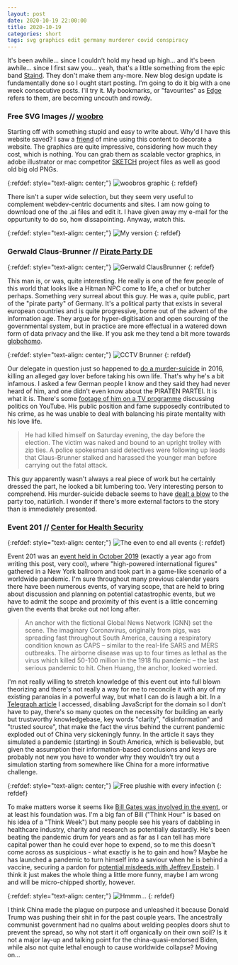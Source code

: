 ```yaml
---
layout: post
date: 2020-10-19 22:00:00
title: 2020-10-19
categories: short
tags: svg graphics edit germany murderer covid conspiracy 
---
```


It's been awhile... since I couldn't hold my head up high... and it's been awhile... since I first saw you... yeah, that's a little something from the epic band [Staind](https://www.youtube.com/watch?v=araU0fZj6oQ). They don't make them any-more. New blog design update is fundamentally done so I ought start posting. I'm going to do it big with a one week consecutive posts. I'll try it. My bookmarks, or "favourites" as [Edge](https://www.microsoft.com/en-us/edge) refers to them, are becoming uncouth and rowdy.

### Free SVG Images // [woobro](https://woobro.design/)

Starting off with something stupid and easy to write about. Why'd I have this website saved? I saw a [friend](https://jamiebot.com/) of mine using this content to decorate a website. The graphics are quite impressive, considering how much they cost, which is nothing. You can grab them as scalable vector graphics, in adobe illustrator or mac competitor [SKETCH](https://www.sketch.com/) project files as well as good old big old PNGs.

{:refdef: style="text-align: center;"}
![woobros graphic](/assets/img/woobro.svg)
{: refdef}

There isn't a super wide selection, but they seem very useful to complement webdev-centric documents and sites. I am now going to download one of the .ai files and edit it. I have given away my e-mail for the oppurtunity to do so, how dissapointing. Anyway, watch this.

{:refdef: style="text-align: center;"}
![My version](/assets/img/bloobro.svg)
{: refdef}

### Gerwald Claus-Brunner // [Pirate Party DE](https://www.piratenpartei.de/)

{:refdef: style="text-align: center;"}
![Gerwald ClausBrunner](/assets/img/brunner.jpg)
{: refdef}

This man is, or was, quite interesting. He really is one of the few people of this world that looks like a Hitman NPC come to life, a chef or butcher perhaps. Something very surreal about this guy. He was a, quite public, part of the "pirate party" of Germany. It's a political party that exists in several european countries and is quite progressive, borne out of the advent of the information age. They argue for hyper-digitisation and open sourcing of the governmental system, but in practice are more effectual in a watered down form of data privacy and the like. If you ask me they tend a bit more towards [globohomo](https://www.urbandictionary.com/define.php?term=Globohomo).

{:refdef: style="text-align: center;"}
![CCTV Brunner](/assets/img/brunnercctv.jpg)
{: refdef}

Our delegate in question just so happened to [do a murder-suicide](https://www.news.com.au/world/europe/a-controversial-pirate-party-politician-has-been-found-dead-in-his-home/news-story/8c47268db4ec848e4abb117212c206fa) in 2016, killing an alleged gay lover before taking his own life. That's why he's a bit infamous. I asked a few German people I know and they said they had never heard of him, and one didn't even know about the PIRATEN PARTEI. It is what it is. There's some [footage of him on a TV programme](https://www.youtube.com/watch?v=a3-skNqB-tU) discussing politics on YouTube. His public position and fame supposedly contributed to his crime, as he was unable to deal with balancing his pirate mentality with his love life.

>He had killed himself on Saturday evening, the day before the election. The victim was naked and bound to an upright trolley with zip ties. A police spokesman said detectives were following up leads that Claus-Brunner stalked and harassed the younger man before carrying out the fatal attack.

This guy apparently wasn't always a real piece of work but he certainly dressed the part, he looked a bit lumbering too. Very interesting person to comprehend. His murder-suicide debacle seems to have [dealt a blow](https://www.irishtimes.com/news/world/europe/pirate-mp-s-suicide-in-berlin-kills-dream-of-digital-politics-1.2798476) to the party too, natürlich. I wonder if there's more external factors to the story than is immediately presented. 

### Event 201 // [Center for Health Security](https://www.centerforhealthsecurity.org/event201/about)

{:refdef: style="text-align: center;"}
![The even to end all events](/assets/img/event201.jpg)
{: refdef}

Event 201 was an [event held in October 2019](https://www.telegraph.co.uk/global-health/science-and-disease/disease-x-dummy-run-world-health-experts-prepare-deadly-pandemic/) (exactly a year ago from writing this post, very cool), where "high-powered international figures" gathered in a New York ballroom and took part in a game-like scenario of a worldwide pandemic. I'm sure throughout many previous calendar years there have been numerous events, of varying scope, that are held to bring about discussion and planning on potential catastrophic events, but we have to admit the scope and proximity of this event is a little concerning given the events that broke out not long after. 

>An anchor with the fictional Global News Network (GNN) set the scene. The imaginary Coronavirus, originally from pigs, was spreading fast throughout South America, causing a respiratory condition known as CAPS – similar to the real-life SARS and MERS outbreaks. The airborne disease was up to four times as lethal as the virus which killed 50-100 million in the 1918 flu pandemic – the last serious pandemic to hit. Chen Huang, the anchor, looked worried.

I'm not really willing to stretch knowledge of this event out into full blown theorizing and there's not really a way for me to reconcile it with any of my existing paranoias in a powerful way, but what I can do is laugh a bit. In a [Telegraph article](https://www.telegraph.co.uk/global-health/science-and-disease/disease-x-dummy-run-world-health-experts-prepare-deadly-pandemic/) I accessed, disabling JavaScript for the domain so I don't have to pay, there's so many quotes on the necessity for building an early but trustworthy knowledgebase, key words "clarity", "disinformation" and "trusted source", that make the fact the virus behind the current pandemic exploded out of China very sickeningly funny. In the article it says they simulated a pandemic (starting) in South America, which is believable, but given the assumption their information-based conclusions and keys are probably not new you have to wonder why they wouldn't try out a simulation starting from somewhere like China for a more informative challenge.

{:refdef: style="text-align: center;"}
![Free plushie with every infection](/assets/img/event201plushie.jpg)
{: refdef}

To make matters worse it seems like [Bill Gates was involved in the event](https://www.centerforhealthsecurity.org/news/center-news/2020-01-17-Event201-recommendations.html), or at least his foundation was. I'm a big fan of Bill ("Think Hour" is based on his idea of a "Think Week") but many people see his years of dabbling in healthcare industry, charity and research as potentially dastardly. He's been beating the pandemic drum for years and as far as I can tell has more capital power than he could ever hope to expend, so to me this doesn't come across as suspicious - what exactly is he to gain and how? Maybe he has launched a pandemic to turn himself into a saviour when he is behind a vaccine, securing a pardon for [potential misdeeds with Jeffrey Epstein](https://www.thesun.co.uk/news/10298193/bill-gates-jeffrey-epstein-regrets-paedo/). I think it just makes the whole thing a little more funny, maybe I am wrong and will be micro-chipped shortly, however.

{:refdef: style="text-align: center;"}
![Hmmm...](/assets/img/event201gates.jpg)
{: refdef}

I think China made the plague on purpose and unleashed it because Donald Trump was pushing their shit in for the past couple years. The ancestrally communist government had no qualms about welding peoples doors shut to prevent the spread, so why not start it off organically on their own soil? Is it not a major lay-up and talking point for the china-quasi-endorsed Biden, while also not quite lethal enough to cause worldwide collapse? Moving on...